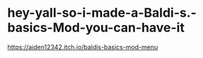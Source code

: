 # hey-yall-so-i-made-a-Baldi-s.-basics-Mod-you-can-have-it
https://aiden12342.itch.io/baldis-basics-mod-menu 
